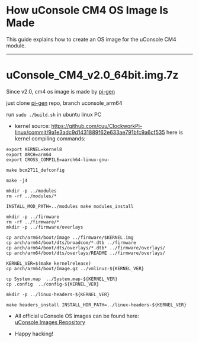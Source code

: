 # How uConsole CM4 OS Image Is Made

This guide explains how to create an OS image for the uConsole CM4 module.

---

# uConsole_CM4_v2.0_64bit.img.7z
Since v2.0, cm4 os image is made by [pi-gen](https://github.com/cuu/pi-gen/tree/uconsole_arm64)

just clone [pi-gen](https://github.com/cuu/pi-gen/tree/uconsole_arm64) repo, branch uconsole_arm64  

run `sudo ./build.sh` in ubuntu linux PC  


- kernel source: https://github.com/cuu/ClockworkPi-linux/commit/9a1e3adc9d1431889f62e633ae791bfc9a6cf535
here is kernel compiling commands:
```
export KERNEL=kernel8
export ARCH=arm64
export CROSS_COMPILE=aarch64-linux-gnu-

make bcm2711_defconfig

make -j4

mkdir -p ../modules
rm -rf ../modules/*

INSTALL_MOD_PATH=../modules make modules_install

mkdir -p ../firmware
rm -rf ../firmware/*
mkdir -p ../firmware/overlays

cp arch/arm64/boot/Image ../firmware/$KERNEL.img
cp arch/arm64/boot/dts/broadcom/*.dtb ../firmware
cp arch/arm64/boot/dts/overlays/*.dtb* ../firmware/overlays/
cp arch/arm64/boot/dts/overlays/README ../firmware/overlays/

KERNEL_VER=$(make kernelrelease)
cp arch/arm64/boot/Image.gz ../vmlinuz-${KERNEL_VER}

cp System.map  ../System.map-${KERNEL_VER}
cp .config  ../config-${KERNEL_VER}

mkdir -p ../linux-headers-${KERNEL_VER}

make headers_install INSTALL_HDR_PATH=../linux-headers-${KERNEL_VER}
```


- All official uConsole OS images can be found here:  
  [uConsole Images Repository](https://github.com/clockworkpi/uConsole/tree/master/images)


- Happy hacking!
